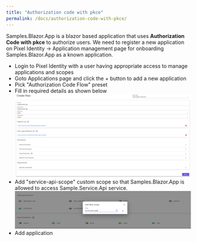 ```yaml
---
title: "Authorization code with pkce"
permalink: /docs/authorization-code-with-pkce/
---
```


Samples.Blazor.App is a blazor based application that uses **Authorization Code with pkce** to authorize users. We need to register a new application on Pixel Identity -> Application management page for onboarding Samples.Blazor.App as a known application.

- Login to Pixel Identity with a user having appropriate access to manage applications and scopes
- Goto Applications page and click the + button to add a new application
- Pick "Authorization Code Flow" preset
- Fill in required details as shown below 
  ![](/assets/add-application-authorization-code-with-pkce.PNG)
- Add "service-api-scope" custom scope so that Samples.Blazor.App is allowed to access Sample.Service.Api service.
  ![](/assets/assign-scope-to-app.PNG)
- Add application 